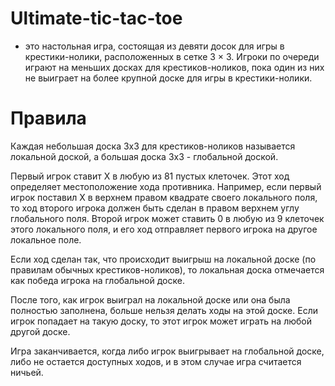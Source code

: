 # Ultimate-tic-tac-toe

- это настольная игра, состоящая из девяти досок для игры в крестики-нолики, расположенных в сетке 3 × 3. Игроки по очереди играют на меньших досках для крестиков-ноликов, пока один из них не выиграет на более крупной доске для игры в крестики-нолики.

# Правила

Каждая небольшая доска 3x3 для крестиков-ноликов называется локальной доской, а большая доска 3x3 - глобальной доской.

Первый игрок ставит Х в любую из 81 пустых клеточек. Этот ход определяет местоположение хода противника. Например, если первый игрок поставил Х в верхнем правом квадрате своего локального поля, то ход второго игрока должен быть сделан в правом верхнем углу глобального поля. Второй игрок может ставить 0 в любую из 9 клеточек этого локального поля, и его ход отправляет первого игрока на другое локальное поле.

Если ход сделан так, что происходит выигрыш на локальной доске (по правилам обычных крестиков-ноликов), то локальная доска отмечается как победа игрока на глобальной доске.

После того, как игрок выиграл на локальной доске или она была полностью заполнена, больше нельзя делать ходы на этой доске. Если игрок попадает на такую ​​доску, то этот игрок может играть на любой другой доске.

Игра заканчивается, когда либо игрок выигрывает на глобальной доске, либо не остается доступных ходов, и в этом случае игра считается ничьей.
